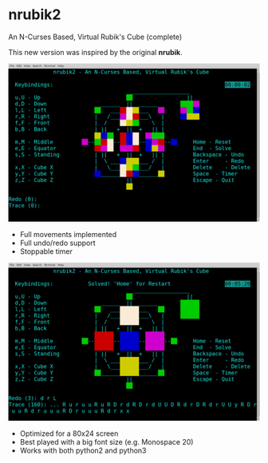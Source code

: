 # nrubik2
An N-Curses Based, Virtual Rubik's Cube (complete)

This new version was inspired by the original **nrubik**.

![start](/nrubik2-start.png?raw=true)

 - Full movements implemented
 - Full undo/redo support
 - Stoppable timer

![solved](/nrubik2-solved.png?raw=true)

 - Optimized for a 80x24 screen
 - Best played with a big font size (e.g. Monospace 20)
 - Works with both python2 and python3
